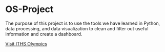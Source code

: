 # OS-Project
The purpose of this project is to use the tools we have learned in Python, data processing, and data visualization to clean and filter out useful information and create a dashboard.

[Visit ITHS Olympics](https://iths-olympics.onrender.com/)

